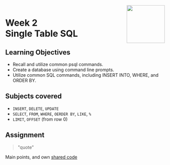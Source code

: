 <a href="../">
  <img src="/img/Database_Design_and_Basic_SQL_in_PostgreSQL_logo.avif" width="120" align="right">
</a>

# Week 2 <br> Single Table SQL

## Learning Objectives
- Recall and utilize common psql commands.
- Create a database using command line prompts.
- Utilize common SQL commands, including INSERT INTO, WHERE, and ORDER BY.

## Subjects covered
- `INSERT`, `DELETE`, `UPDATE`
- `SELECT`, `FROM`, `WHERE`, `OERDER BY`, `LIKE`, `%`
- `LIMIT`, `OFFSET` (from row 0)


## Assignment

>"quote"

Main points, and own [shared code](./code.language) 
